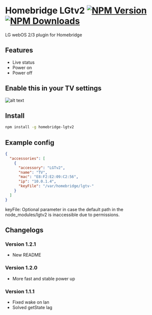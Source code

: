 # Homebridge LGtv2 [![NPM Version](https://img.shields.io/npm/v/homebridge-lgtv2.svg?style=flat-square)](https://npmjs.org/package/homebridge-lgtv2) [![NPM Downloads](https://img.shields.io/npm/dt/homebridge-lgtv2.svg?style=flat-square)](https://npmjs.org/package/homebridge-lgtv2)
LG webOS 2/3 plugin for Homebridge

## Features
* Live status
* Power on
* Power off

## Enable this in your TV settings
![alt text](https://s14.postimg.org/3p3fb9fgx/IMG_2750.jpg "TV settings")

## Install
```bash
npm install -g homebridge-lgtv2
```

## Example config
```json
{
  "accessories": [
    {
      "accessory": "LGTv2",
      "name": "TV",
      "mac": "E8:F2:E2:09:C2:56",
      "ip": "10.0.1.4",
      "keyFile": "/var/homebridge/lgtv-"
    }
  ]
}
```

keyFile: Optional parameter in case the default path in the node_modules/lgtv2 is inaccessible due to permissions.

## Changelogs
### Version 1.2.1
- New README

### Version 1.2.0
- More fast and stable power up

### Version 1.1.1
- Fixed wake on lan
- Solved getState lag
